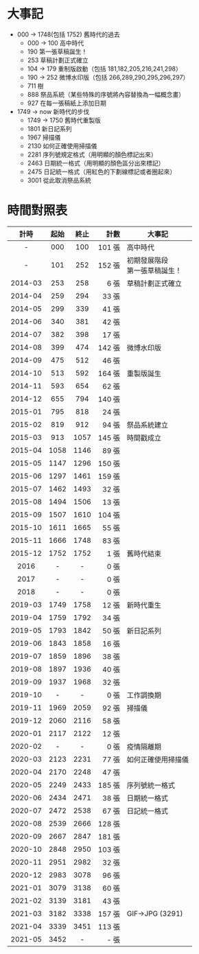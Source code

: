 # 大事記
  - 000 -> 1748(包括 1752) 舊時代的過去
    + 000 -> 100 高中時代
    + 190 第一張草稿誕生！
    + 253 草稿計劃正式確立
    + 104 -> 179 重制版啟動（包括 181,182,205,216,241,298）
    + 190 -> 252 微博水印版（包括 266,289,290,295,296,297）
    + 711 樹
    + 888 祭品系統（某些特殊的序號將內容替換為一幅概念畫）
    + 927 在每一張稿紙上添加日期
  - 1749 -> now 新時代的步伐
    - 1749 -> 1750 舊時代重製版
    - 1801 新日記系列
    - 1967 掃描儀
    - 2130 如何正確使用掃描儀
    - 2281 序列號規定格式（用明顯的顏色標記出來）
    - 2463 日期統一格式（用明顯的顏色區分出來標記）
    - 2475 日記統一格式（用紅色的下劃線標記或者圈起來）
    - 3001 從此取消祭品系統
    
# 時間對照表
計時|起始|終止|計數|大事記
:-:    | :-: | :-: |     -:| -
-|        000|  100| 101 張| 高中時代
-|        101|  252| 152 張| 初期發展階段<br>第一張草稿誕生！
2014-03|  253|  258|   6 張| 草稿計劃正式確立
2014-04|  259|  294|  33 張| 
2014-05|  299|  339|  41 張| 
2014-06|  340|  381|  42 張| 
2014-07|  382|  398|  17 張| 
2014-08|  399|  474| 142 張| 微博水印版
2014-09|  475|  512|  46 張| 
2014-10|  513|  592| 164 張| 重製版誕生
2014-11|  593|  654|  62 張| 
2014-12|  655|  794| 140 張| 
2015-01|  795|  818|  24 張| 
2015-02|  819|  912|  94 張| 祭品系統建立
2015-03|  913| 1057| 145 張| 時間戳成立
2015-04| 1058| 1146|  89 張| 
2015-05| 1147| 1296| 150 張| 
2015-06| 1297| 1461| 159 張| 
2015-07| 1462| 1493|  32 張| 
2015-08| 1494| 1506|  13 張| 
2015-09| 1507| 1610| 104 張| 
2015-10| 1611| 1665|  55 張| 
2015-11| 1666| 1748|  83 張| 
2015-12| 1752| 1752|   1 張| 舊時代結束
2016   |  -  |  -  |   0 張| 
2017   |  -  |  -  |   0 張| 
2018   |  -  |  -  |   0 張| 
2019-03| 1749| 1758|  12 張| 新時代重生
2019-04| 1759| 1792|  34 張| 
2019-05| 1793| 1842|  50 張| 新日記系列
2019-06| 1843| 1858|  16 張| 
2019-07| 1859| 1896|  38 張| 
2019-08| 1897| 1936|  40 張| 
2019-09| 1937| 1968|  32 張| 
2019-10|  -  |  -  |   0 張| 工作調換期
2019-11| 1969| 2059|  92 張| 掃描儀
2019-12| 2060| 2116|  58 張| 
2020-01| 2117| 2122|  12 張| 
2020-02|  -  |  -  |   0 張| 疫情隔離期
2020-03| 2123| 2231|  77 張| 如何正確使用掃描儀
2020-04| 2170| 2248|  47 張| 
2020-05| 2249| 2433| 185 張| 序列號統一格式
2020-06| 2434| 2471|  38 張| 日期統一格式
2020-07| 2472| 2538|  67 張| 日記統一格式
2020-08| 2539| 2666| 128 張| 
2020-09| 2667| 2847| 181 張| 
2020-10| 2848| 2950| 103 張| 
2020-11| 2951| 2982|  32 張| 
2020-12| 2983| 3078|  96 張| 
2021-01| 3079| 3138|  60 張|
2021-02| 3139| 3181|  43 張|
2021-03| 3182| 3338| 157 張| GIF->JPG (3291)
2021-04| 3339| 3451| 113 張|
2021-05| 3452|   - |  -  張|
